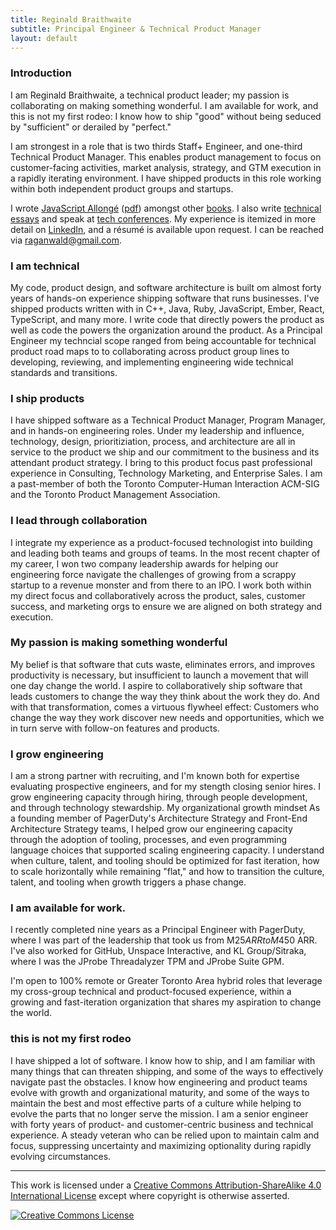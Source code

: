 ```yaml
---
title: Reginald Braithwaite
subtitle: Principal Engineer & Technical Product Manager
layout: default
---
```


### Introduction

I am Reginald Braithwaite, a technical product leader; my passion is collaborating on making something wonderful. I am available for work, and this is not my first rodeo: I know how to ship "good" without being seduced by "sufficient" or derailed by "perfect."

I am strongest in a role that is two thirds Staff+ Engineer, and one-third Technical Product Manager. This enables product management to focus on customer-facing activities, market analysis, strategy, and GTM execution in a rapidly iterating environment. I have shipped products in this role working within both independent product groups and startups.

I wrote [JavaScript Allongé][ja] ([pdf][japdf]) amongst other [books]. I also write [technical essays][technical-essays] and speak at [tech conferences][tech-conferences]. My experience is itemized in more detail on [LinkedIn], and a résumé is available upon request. I can be reached via [raganwald@gmail.com].

### I am technical

My code, product design, and software architecture is built om almost forty years of hands-on experience shipping software that runs businesses. I've shipped products written with in C++, Java, Ruby, JavaScript, Ember, React, TypeScript, and many more. I write code that directly powers the product as well as code the powers the organization around the product. As a Principal Engineer my techncial scope ranged from being accountable for technical product road maps to to collaborating across product group lines to developing, reviewing, and implementing engineering wide technical standards and transitions.

### I ship products

I have shipped software as a Technical Product Manager, Program Manager, and in hands-on engineering roles. Under my leadership and influence, technology, design, prioritiziation, process, and architecture are all in service to the product we ship and our commitment to the business and its attendant product strategy. I bring to this product focus past professional experience in Consulting, Technology Marketing, and Enterprise Sales. I am a past-member of both the Toronto Computer-Human Interaction ACM-SIG and the Toronto Product Management Association.

### I lead through collaboration

I integrate my experience as a product-focused technologist into building and leading both teams and groups of teams. In the most recent chapter of my career, I won two company leadership awards for helping our engineering force navigate the challenges of growing from a scrappy startup to a revenue monster and from there to an IPO. I work both within my direct focus and collaboratively across the product, sales, customer success, and marketing orgs to ensure we are aligned on both strategy and execution.

### My passion is making something wonderful

My belief is that software that cuts waste, eliminates errors, and improves productivity is necessary, but insufficient to launch a movement that will one day change the world. I aspire to collaboratively ship software that leads customers to change the way they think about the work they do. And with that transformation, comes a virtuous flywheel effect: Customers who change the way they work discover new needs and opportunities, which we in turn serve with follow-on features and products.

### I grow engineering

I am a strong partner with recruiting, and I'm known both for expertise evaluating prospective engineers, and for my stength closing senior hires. I grow engineering capacity through hiring, through people development, and through technology stewardship. My organizational growth mindset As a founding member of PagerDuty's Architecture Strategy and Front-End Architecture Strategy teams, I helped grow our engineering capacity through the adoption of tooling, processes, and even programming language choices that supported scaling engineering capacity. I understand when culture, talent, and tooling should be optimized for fast iteration, how to scale horizontally while remaining "flat," and how to transition the culture, talent, and tooling when growth triggers a phase change.

### I am available for work.

I recently completed nine years as a Principal Engineer with PagerDuty, where I was part of the leadership that took us from M$25 ARR to M$450 ARR. I've also worked for GitHub, Unspace Interactive, and KL Group/Sitraka, where I was the JProbe Threadalyzer TPM and JProbe Suite GPM.

I'm open to 100% remote or Greater Toronto Area hybrid roles that leverage my cross-group technical and product-focused experience, within a growing and fast-iteration organization that shares my aspiration to change the world.

### this is not my first rodeo

I have shipped a lot of software. I know how to ship, and I am familiar with many things that can threaten shipping, and some of the ways to effectively navigate past the obstacles. I know how engineering and product teams evolve with growth and organizational maturity, and some of the ways to maintain the best and most effective parts of a culture while helping to evolve the parts that no longer serve the mission. I am a senior engineer with forty years of product- and customer-centric business and technical experience. A steady veteran who can be relied upon to maintain calm and focus, suppressing uncertainty and maximizing optionality during rapidly evolving circumstances.

[LinkedIn]: https://www.linkedin.com/in/raganwald/
[raganwald@gmail.com]: mailto:raganwald@gmail.com
[technical-essays]: /creative-works.html
[tech-conferences]: /creative-works.html
[books]: /creative-works.html
[ja]: https://leanpub.com/javascriptallongesix
[japdf]: /assets/javascriptallongesix.pdf

---

This work is licensed under a <a rel="license" href="http://creativecommons.org/licenses/by-sa/4.0/">Creative Commons Attribution-ShareAlike 4.0 International License</a> except where copyright is otherwise asserted.

<a rel="license" href="http://creativecommons.org/licenses/by-sa/4.0/"><img alt="Creative Commons License" style="border-width:0" src="http://i.creativecommons.org/l/by-sa/4.0/80x15.png" /></a>

